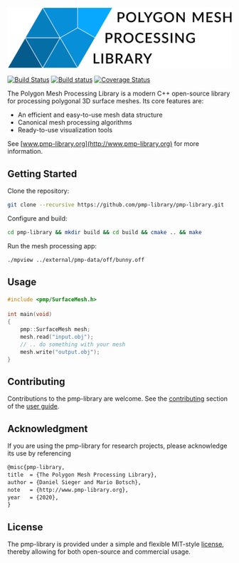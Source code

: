 <img src="docs/images/pmp-logo-text.png" alt="logo" width="750px"/>

[![Build Status](https://travis-ci.org/pmp-library/pmp-library.svg?branch=master)](https://travis-ci.org/pmp-library/pmp-library)
[![Build status](https://ci.appveyor.com/api/projects/status/48ipcc9q7u09adn5?branch=master&svg=true)](https://ci.appveyor.com/project/dsieger/pmp-library)
[![Coverage Status](https://coveralls.io/repos/github/pmp-library/pmp-library/badge.svg?branch=master)](https://coveralls.io/github/pmp-library/pmp-library?branch=master)

The Polygon Mesh Processing Library is a modern C++ open-source library for
processing polygonal 3D surface meshes. Its core features are:

- An efficient and easy-to-use mesh data structure
- Canonical mesh processing algorithms
- Ready-to-use visualization tools

See [www.pmp-library.org](http://www.pmp-library.org) for more information.

## Getting Started

Clone the repository:

```sh
git clone --recursive https://github.com/pmp-library/pmp-library.git
```

Configure and build:

```sh
cd pmp-library && mkdir build && cd build && cmake .. && make
```

Run the mesh processing app:

```sh
./mpview ../external/pmp-data/off/bunny.off
```

## Usage

```cpp
#include <pmp/SurfaceMesh.h>

int main(void)
{
    pmp::SurfaceMesh mesh;
    mesh.read("input.obj");
    // .. do something with your mesh
    mesh.write("output.obj");
}
```

## Contributing

Contributions to the pmp-library are welcome. See the
[contributing](https://www.pmp-library.org/contributing.html) section of the
[user guide](https://www.pmp-library.org/userguide.html).

## Acknowledgment

If you are using the pmp-library for research projects, please acknowledge its
use by referencing

```tex
@misc{pmp-library,
title  = {The Polygon Mesh Processing Library},
author = {Daniel Sieger and Mario Botsch},
note   = {http://www.pmp-library.org},
year   = {2020},
}
```

## License

The pmp-library is provided under a simple and flexible MIT-style
[license](https://github.com/pmp-library/pmp-library/blob/master/LICENSE.txt),
thereby allowing for both open-source and commercial usage.
